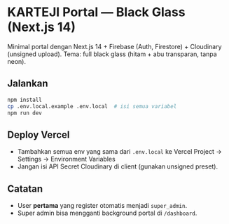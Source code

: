 # KARTEJI Portal — Black Glass (Next.js 14)

Minimal portal dengan Next.js 14 + Firebase (Auth, Firestore) + Cloudinary (unsigned upload).
Tema: full black glass (hitam + abu transparan, tanpa neon).

## Jalankan
```bash
npm install
cp .env.local.example .env.local  # isi semua variabel
npm run dev
```

## Deploy Vercel
- Tambahkan semua env yang sama dari `.env.local` ke Vercel Project → Settings → Environment Variables
- Jangan isi API Secret Cloudinary di client (gunakan unsigned preset).

## Catatan
- User **pertama** yang register otomatis menjadi `super_admin`.
- Super admin bisa mengganti background portal di `/dashboard`.

